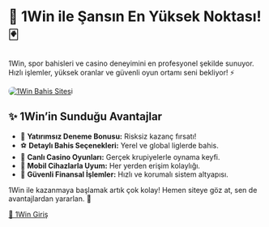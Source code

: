 <h1>🎯 1Win ile Şansın En Yüksek Noktası! 🃏</h1>
<p>1Win, spor bahisleri ve casino deneyimini en profesyonel şekilde sunuyor. Hızlı işlemler, yüksek oranlar ve güvenli oyun ortamı seni bekliyor! ⚡</p>
<a href="https://cutt.ly/1WinTurko" title="1Win Giriş">
    <img src="https://i.ibb.co/5K7Ks6w/zzzz3.gif" alt="1Win Bahis Sitesi" style="max-width:100%; height:auto; border-radius:8px;">
</a>
<h2>✨ 1Win’in Sunduğu Avantajlar</h2>
<ul>
    <li>🎁 <strong>Yatırımsız Deneme Bonusu:</strong> Risksiz kazanç fırsatı!</li>
    <li>⚽ <strong>Detaylı Bahis Seçenekleri:</strong> Yerel ve global liglerde bahis.</li>
    <li>🎲 <strong>Canlı Casino Oyunları:</strong> Gerçek krupiyelerle oynama keyfi.</li>
    <li>📱 <strong>Mobil Cihazlarla Uyum:</strong> Her yerden erişim kolaylığı.</li>
    <li>🔐 <strong>Güvenli Finansal İşlemler:</strong> Hızlı ve korumalı sistem altyapısı.</li>
</ul>
<p>1Win ile kazanmaya başlamak artık çok kolay! Hemen siteye göz at, sen de avantajlardan yararlan. 🎁</p>
<a href="https://cutt.ly/1WinTurko" class="join-button">🔗 1Win Giriş</a>
